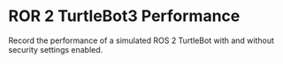 # ROR 2 TurtleBot3 Performance
Record the performance of a simulated ROS 2 TurtleBot with and without security settings enabled.
